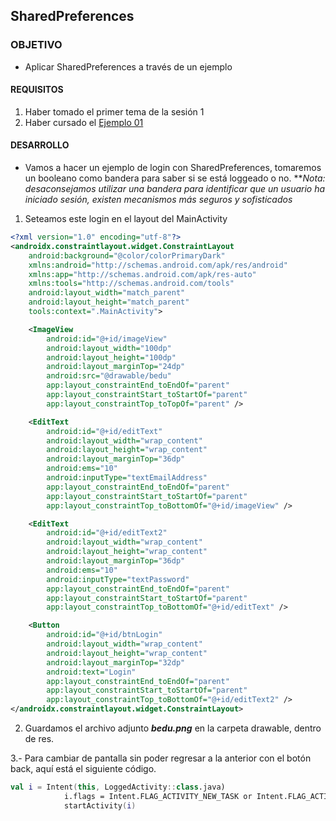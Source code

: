 ## SharedPreferences

### OBJETIVO 

- Aplicar SharedPreferences a través de un ejemplo

#### REQUISITOS 

1. Haber tomado el primer tema de la sesión 1
2. Haber cursado el [Ejemplo 01](../Ejemplo-01)

#### DESARROLLO

- Vamos a hacer un ejemplo de login con SharedPreferences, tomaremos un booleano como bandera para saber si se está loggeado o no. ***Nota: desaconsejamos utilizar una bandera para identificar que un usuario ha iniciado sesión, existen mecanismos más seguros y sofisticados*

1. Seteamos este login en el layout del MainActivity

```xml
<?xml version="1.0" encoding="utf-8"?>
<androidx.constraintlayout.widget.ConstraintLayout
    android:background="@color/colorPrimaryDark"
    xmlns:android="http://schemas.android.com/apk/res/android"
    xmlns:app="http://schemas.android.com/apk/res-auto"
    xmlns:tools="http://schemas.android.com/tools"
    android:layout_width="match_parent"
    android:layout_height="match_parent"
    tools:context=".MainActivity">

    <ImageView
        android:id="@+id/imageView"
        android:layout_width="100dp"
        android:layout_height="100dp"
        android:layout_marginTop="24dp"
        android:src="@drawable/bedu"
        app:layout_constraintEnd_toEndOf="parent"
        app:layout_constraintStart_toStartOf="parent"
        app:layout_constraintTop_toTopOf="parent" />

    <EditText
        android:id="@+id/editText"
        android:layout_width="wrap_content"
        android:layout_height="wrap_content"
        android:layout_marginTop="36dp"
        android:ems="10"
        android:inputType="textEmailAddress"
        app:layout_constraintEnd_toEndOf="parent"
        app:layout_constraintStart_toStartOf="parent"
        app:layout_constraintTop_toBottomOf="@+id/imageView" />

    <EditText
        android:id="@+id/editText2"
        android:layout_width="wrap_content"
        android:layout_height="wrap_content"
        android:layout_marginTop="36dp"
        android:ems="10"
        android:inputType="textPassword"
        app:layout_constraintEnd_toEndOf="parent"
        app:layout_constraintStart_toStartOf="parent"
        app:layout_constraintTop_toBottomOf="@+id/editText" />

    <Button
        android:id="@+id/btnLogin"
        android:layout_width="wrap_content"
        android:layout_height="wrap_content"
        android:layout_marginTop="32dp"
        android:text="Login"
        app:layout_constraintEnd_toEndOf="parent"
        app:layout_constraintStart_toStartOf="parent"
        app:layout_constraintTop_toBottomOf="@+id/editText2" />
</androidx.constraintlayout.widget.ConstraintLayout>
```

2. Guardamos el archivo adjunto ***bedu.png*** en la carpeta drawable, dentro de res. 


3.- Para cambiar de pantalla sin poder regresar a la anterior con el botón back, aquí está el siguiente código.

```kotlin
val i = Intent(this, LoggedActivity::class.java)
            i.flags = Intent.FLAG_ACTIVITY_NEW_TASK or Intent.FLAG_ACTIVITY_CLEAR_TASK
            startActivity(i)
```
